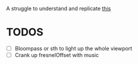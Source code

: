 A struggle to understand and replicate [this](https://organic-sphere.vercel.app/)

# TODOS

- [ ] Bloompass or sth to light up the whole viewport
- [ ] Crank up fresnelOffset with music
